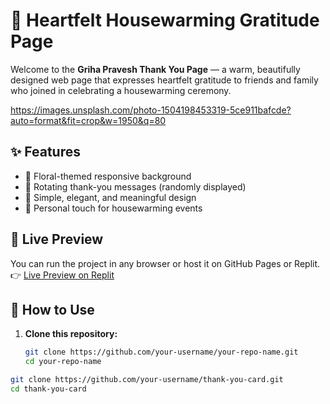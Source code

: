 # 🏡 Heartfelt Housewarming Gratitude Page

Welcome to the **Griha Pravesh Thank You Page** — a warm, beautifully designed web page that expresses heartfelt gratitude to friends and family who joined in celebrating a housewarming ceremony.

https://images.unsplash.com/photo-1504198453319-5ce911bafcde?auto=format&fit=crop&w=1950&q=80


## ✨ Features

- 🌸 Floral-themed responsive background
- 💬 Rotating thank-you messages (randomly displayed)
- 🙏 Simple, elegant, and meaningful design
- 🧡 Personal touch for housewarming events

## 🚀 Live Preview

You can run the project in any browser or host it on GitHub Pages or Replit.  
👉 [Live Preview on Replit](https://replit.com/@1js20ec021/chin)

## 📂 How to Use

1. **Clone this repository:**

   ```bash
   git clone https://github.com/your-username/your-repo-name.git
   cd your-repo-name


```bash
git clone https://github.com/your-username/thank-you-card.git
cd thank-you-card
